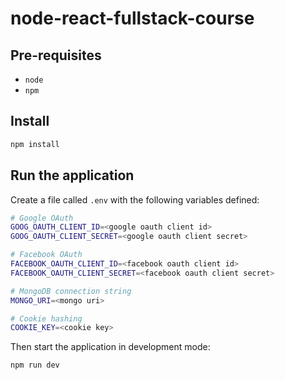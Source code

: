 # node-react-fullstack-course

## Pre-requisites

- `node`
- `npm`

## Install

```bash
npm install
```

## Run the application

Create a file called `.env` with the following variables defined:

```bash
# Google OAuth
GOOG_OAUTH_CLIENT_ID=<google oauth client id>
GOOG_OAUTH_CLIENT_SECRET=<google oauth client secret>

# Facebook OAuth
FACEBOOK_OAUTH_CLIENT_ID=<facebook oauth client id>
FACEBOOK_OAUTH_CLIENT_SECRET=<facebook oauth client secret>

# MongoDB connection string
MONGO_URI=<mongo uri>

# Cookie hashing
COOKIE_KEY=<cookie key> 
```

Then start the application in development mode:

```bash
npm run dev
```
